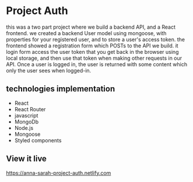 # Project Auth

this was a two part project where we build a backend API, and a React frontend. we created a backend User model using mongoose, with properties for your registered user, and to store a user's access token.
the frontend showed a registration form which POSTs to the API we build. it login form access the user token that you get back in the browser using local storage, and then use that token when making other requests in our API.
Once a user is logged in, the user is returned with some content which only the user sees when logged-in.

## technologies implementation 
* React
* React Router
* javascript
* MongoDb
* Node.js
* Mongoose
* Styled components 

## View it live

https://anna-sarah-project-auth.netlify.com
